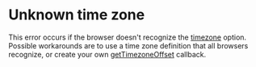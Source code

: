 # Unknown time zone

This error occurs if the browser doesn't recognize the [timezone](https://api.highcharts.com/highcharts/time.timezone)
option. Possible workarounds are to use a time zone definition that all browsers
recognize, or create your own [getTimezoneOffset](https://api.highcharts.com/highcharts/time.getTimezoneOffset)
callback.
